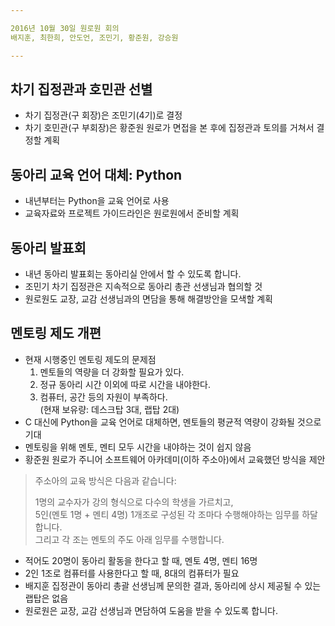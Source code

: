 ```yaml
---

2016년 10월 30일 원로원 회의  
배지훈, 최한희, 안도언, 조민기, 황준원, 강승원

---
```


## 차기 집정관과 호민관 선별
- 차기 집정관(구 회장)은 조민기(4기)로 결정 
- 차기 호민관(구 부회장)은 황준원 원로가 면접을 본 후에 집정관과 토의를 거쳐서 결정할 계획

## 동아리 교육 언어 대체: Python
- 내년부터는 Python을 교육 언어로 사용 
- 교육자료와 프로젝트 가이드라인은 원로원에서 준비할 계획

## 동아리 발표회
- 내년 동아리 발표회는 동아리실 안에서 할 수 있도록 합니다. 
- 조민기 차기 집정관은 지속적으로 동아리 총관 선생님과 협의할 것
- 원로원도 교장, 교감 선생님과의 면담을 통해 해결방안을 모색할 계획

## 멘토링 제도 개편

- 현재 시행중인 멘토링 제도의 문제점
    1. 멘토들의 역량을 더 강화할 필요가 있다.
    2. 정규 동아리 시간 이외에 따로 시간을 내야한다.
    3. 컴퓨터, 공간 등의 자원이 부족하다.  
        (현재 보유량: 데스크탑 3대, 랩탑 2대)
- C 대신에 Python을 교육 언어로 대체하면, 멘토들의 평균적 역량이 강화될 것으로 기대
- 멘토링을 위해 멘토, 멘티 모두 시간을 내야하는 것이 쉽지 않음
- 황준원 원로가 주니어 소프트웨어 아카데미(이하 주소아)에서 교육했던 방식을 제안

> 주소아의 교육 방식은 다음과 같습니다:  
> 
> 1명의 교수자가 강의 형식으로 다수의 학생을 가르치고,  
> 5인(멘토 1명 + 멘티 4명) 1개조로 구성된 각 조마다 수행해야하는 임무를 하달합니다.  
> 그리고 각 조는 멘토의 주도 아래 임무를 수행합니다.

- 적어도 20명이 동아리 활동을 한다고 할 때, 멘토 4명, 멘티 16명
- 2인 1조로 컴퓨터를 사용한다고 할 때, 8대의 컴퓨터가 필요
- 배지훈 집정관이 동아리 총괄 선생님께 문의한 결과, 동아리에 상시 제공될 수 있는 랩탑은 없음
- 원로원은 교장, 교감 선생님과 면담하여 도움을 받을 수 있도록 합니다.
